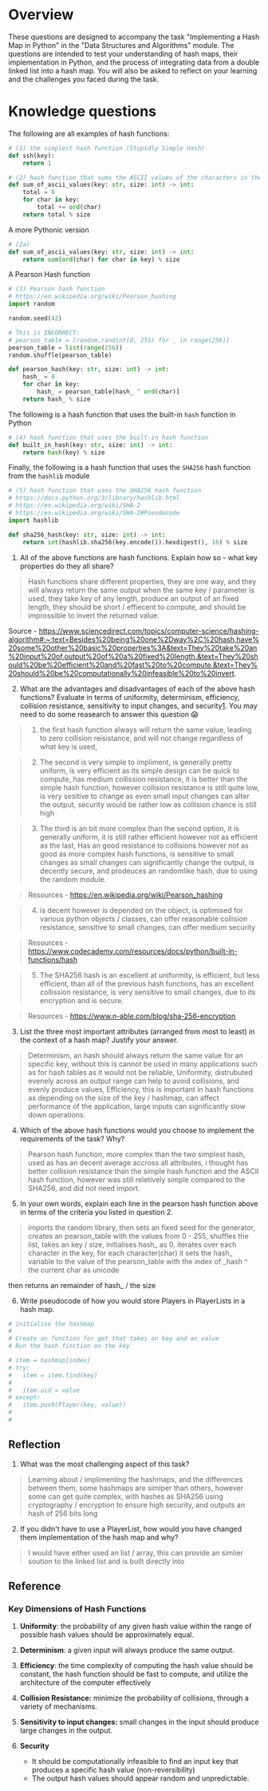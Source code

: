 # Overview

These questions are designed to accompany the task "Implementing a Hash Map in Python" in the "Data Structures and Algorithms" module. The questions are intended to test your understanding of hash maps, their implementation in Python, and the process of integrating data from a double linked list into a hash map. You will also be asked to reflect on your learning and the challenges you faced during the task.

# Knowledge questions

The following are all examples of hash functions:

```python
# (1) the simplest hash function (Stupidly Simple Hash)
def ssh(key):
    return 1
```

```python
# (2) hash function that sums the ASCII values of the characters in the key
def sum_of_ascii_values(key: str, size: int) -> int:
    total = 0
    for char in key:
        total += ord(char)
    return total % size
```

A more Pythonic version

```python
# (2a)
def sum_of_ascii_values(key: str, size: int) -> int:
    return sum(ord(char) for char in key) % size
```

A Pearson Hash function

```python
# (3) Pearson hash function
# https://en.wikipedia.org/wiki/Pearson_hashing
import random

random.seed(42)

# This is INCORRECT:
# pearson_table = [random.randint(0, 255) for _ in range(256)]
pearson_table = list(range(256))
random.shuffle(pearson_table)

def pearson_hash(key: str, size: int) -> int:
    hash_ = 0
    for char in key:
        hash_ = pearson_table[hash_ ^ ord(char)]
    return hash_ % size
```

The following is a hash function that uses the built-in `hash` function in Python

```python
# (4) hash function that uses the built-in hash function
def built_in_hash(key: str, size: int) -> int:
    return hash(key) % size
```

Finally, the following is a hash function that uses the `SHA256` hash function from the `hashlib` module

```python
# (5) hash function that uses the SHA256 hash function
# https://docs.python.org/3/library/hashlib.html
# https://en.wikipedia.org/wiki/SHA-2
# https://en.wikipedia.org/wiki/SHA-2#Pseudocode
import hashlib

def sha256_hash(key: str, size: int) -> int:
    return int(hashlib.sha256(key.encode()).hexdigest(), 16) % size
```

1. All of the above functions are hash functions. Explain how so - what key properties do they all share?

> Hash functions share different properties, they are one way, and they will always return the same output when the same key / parameter is used, they take key of any length, produce an output of an fixed length, they should be short / effiecent to compute, and should be improssible to invert the returned value.

Source - https://www.sciencedirect.com/topics/computer-science/hashing-algorithm#:~:text=Besides%20being%20one%2Dway%2C%20hash,have%20some%20other%20basic%20properties%3A&text=They%20take%20an%20input%20of,output%20of%20a%20fixed%20length.&text=They%20should%20be%20efficient%20and%20fast%20to%20compute.&text=They%20should%20be%20computationally%20infeasible%20to%20invert.

2. What are the advantages and disadvantages of each of the above hash functions? Evaluate in terms of uniformity, determinism, efficiency, collision resistance, sensitivity to input changes, and security[1](#Reference). You may need to do some reasearch to answer this question 😱

> 1. the first hash function always will return the same value, leading to zero collision reisistance, and will not change regardless of what key is used,

> 2. The second is very simple to impliment, is generally pretty uniform, is very efficient as its simple design can be quick to compute, has medium collission resistance, it is better than the simple hash function, however collision resistance is still quite low, is very sesitive to change as even small input changes can alter the output, security would be rather low as collision chance is still high

>3. The third is an bit more complex than the second option, it is generally uniform, it is still rather efficient however not as efficient as the last, Has an good resistance to collisions however not as good as more complex hash functions, is sensitive to small changes as small changes can significantly change the output, is decently secure, and prodeuces an randomlike hash, due to using the random module.

>Resources - https://en.wikipedia.org/wiki/Pearson_hashing

>4. is decent however is depended on the object, is optimised for various python objects / classes, can offer reasonable collision resistance, sensitive to small changes, can offer medium security

>Resources - https://www.codecademy.com/resources/docs/python/built-in-functions/hash

>5. The SHA256 hash is an excellent at uniformity, is efficient, but less efficient, than all of the previous hash functions, has an excellent collission resistance, is very sensitive to small changes, due to its encryption and is secure.

>Resources - https://www.n-able.com/blog/sha-256-encryption

3. List the three most important attributes (arranged from most to least) in the context of a hash map? Justify your answer.

> Determinism, an hash should always return the same value for an specific key, without this is cannot be used in many applications such as for hash tables as it would not be reliable, Uniformity, distrubuted evenely across an output range can help to avoid collisions, and evenly produce values, Efficiency, this is important in hash functions as depending on the size of the key / hashmap, can affect performance of the application, large inputs can significantly slow down operations.

4. Which of the above hash functions would you choose to implement the requirements of the task? Why?

> Pearson hash function, more complex than the two simplest hash, used as has an decent average accross all attributes, i thought has better collision resistance than the simple hash function and the ASCII hash function, however was still reletively simple compared to the SHA256, and did not need import.


5. In your own words, explain each line in the pearson hash function above in terms of the criteria you listed in question 2.

> imports the random library, then sets an fixed seed for the generator, creates an pearson_table with the values from 0 - 255, shuffles the list, takes an key / size, initialises hash_ as 0, iterates over each character in the key, for each character(char) it sets the hash_ variable to the value of the pearson_table with the index of _hash ^ the current char as unicode

then returns an remainder of hash_ / the size

6. Write pseudocode of how you would store Players in PlayerLists in a hash map.

```python
# initialise the hashmap
# 
# Create an function for get that takes an key and an value
# Run the hash finction on the key

# item = hashmap[index]
# try:
#   item = item.find(key)
#   
#   item.uid = value
# except:
#   item.push(Player(key, value))
#
#
```

## Reflection

1. What was the most challenging aspect of this task?

> Learning about / implimenting the hashmaps, and the differences between them, some hashmaps are simlper than others, however some can get quite complex, with hashes as SHA256 using cryptography / encryption to ensure high security, and outputs an hash of 256 bits long

2. If you didn't have to use a PlayerList, how would you have changed them implementation of the hash map and why?

> I would have either used an list / array, this can provide an simlier soution to the linked list and is built directly into

## Reference

### Key Dimensions of Hash Functions

1. **Uniformity**: the probability of any given hash value within the range of possible hash values should be approximately equal.

2. **Determinism**: a given input will always produce the same output.

3. **Efficiency**: the time complexity of computing the hash value should be constant, the hash function should be fast to compute, and utilize the architecture of the computer effectively

4. **Collision Resistance:** minimize the probability of collisions, through a variety of mechanisms.

5. **Sensitivity to input changes:** small changes in the input should produce large changes in the output.

6. **Security**
   - It should be computationally infeasible to find an input key that produces a specific hash value (non-reversibility)
   - The output hash values should appear random and unpredictable.
